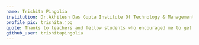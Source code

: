 ```yaml
---
name: Trishita Pingolia
institution: Dr.Akhilesh Das Gupta Institute Of Technology & Management
profile_pic: trishita.jpg
quote: Thanks to teachers and fellow students who encouraged me to get here
github_user: trishitapingolia
---
```

